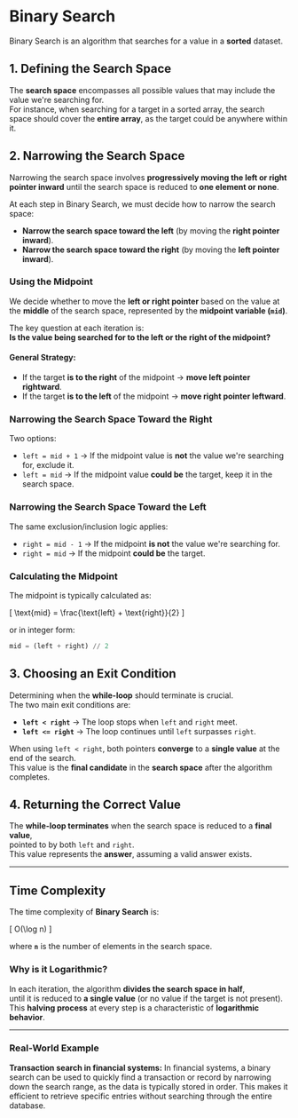 # **Binary Search**

Binary Search is an algorithm that searches for a value in a **sorted** dataset.

## **1. Defining the Search Space**

The **search space** encompasses all possible values that may include the value we're searching for.  
For instance, when searching for a target in a sorted array, the search space should cover the **entire array**, as the target could be anywhere within it.

## **2. Narrowing the Search Space**

Narrowing the search space involves **progressively moving the left or right pointer inward** until the search space is reduced to **one element or none**.

At each step in Binary Search, we must decide how to narrow the search space:

- **Narrow the search space toward the left** (by moving the **right pointer inward**).
- **Narrow the search space toward the right** (by moving the **left pointer inward**).

### **Using the Midpoint**

We decide whether to move the **left or right pointer** based on the value at the **middle** of the search space, represented by the **midpoint variable (`mid`)**.

The key question at each iteration is:  
**Is the value being searched for to the left or the right of the midpoint?**

#### **General Strategy:**

- If the target **is to the right** of the midpoint → **move left pointer rightward**.
- If the target **is to the left** of the midpoint → **move right pointer leftward**.

### **Narrowing the Search Space Toward the Right**

Two options:

- `left = mid + 1` → If the midpoint value is **not** the value we're searching for, exclude it.
- `left = mid` → If the midpoint value **could be** the target, keep it in the search space.

### **Narrowing the Search Space Toward the Left**

The same exclusion/inclusion logic applies:

- `right = mid - 1` → If the midpoint **is not** the value we're searching for.
- `right = mid` → If the midpoint **could be** the target.

### **Calculating the Midpoint**

The midpoint is typically calculated as:

\[
\text{mid} = \frac{\text{left} + \text{right}}{2}
\]

or in integer form:

```python
mid = (left + right) // 2
```

## **3. Choosing an Exit Condition**

Determining when the **while-loop** should terminate is crucial.  
The two main exit conditions are:

- **`left < right`** → The loop stops when `left` and `right` meet.
- **`left <= right`** → The loop continues until `left` surpasses `right`.

When using `left < right`, both pointers **converge** to a **single value** at the end of the search.  
This value is the **final candidate** in the **search space** after the algorithm completes.

## **4. Returning the Correct Value**

The **while-loop terminates** when the search space is reduced to a **final value**,  
pointed to by both `left` and `right`.  
This value represents the **answer**, assuming a valid answer exists.

---

## **Time Complexity**

The time complexity of **Binary Search** is:

\[
O(\log n)
\]

where **`n`** is the number of elements in the search space.

### **Why is it Logarithmic?**

In each iteration, the algorithm **divides the search space in half**,  
until it is reduced to **a single value** (or no value if the target is not present).  
This **halving process** at every step is a characteristic of **logarithmic behavior**.

---

### Real-World Example

**Transaction search in financial systems:** In financial systems, a binary search can be used to quickly find a transaction or record by narrowing down the search range, as the data is typically stored in order. This makes it efficient to retrieve specific entries without searching through the entire database.
